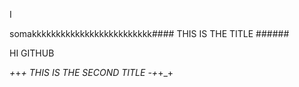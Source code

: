 I

somakkkkkkkkkkkkkkkkkkkkkkkkk#### THIS IS THE TITLE ######

HI GITHUB

_+_+_+ THIS IS THE SECOND TITLE -+_+_+
